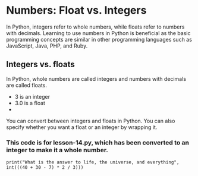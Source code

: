 # Numbers: Float vs. Integers

In Python, integers refer to whole numbers, while floats refer to numbers with decimals. Learning to use numbers in Python is beneficial as the basic programming concepts are similar in other programming languages such as JavaScript, Java, PHP, and Ruby.

## Integers vs. floats
In Python, whole numbers are called integers and numbers with decimals are called floats.

- 3 is an integer
- 3.0 is a float
- 
You can convert between integers and floats in Python. You can also specify whether you want a float or an integer by wrapping it. 

### This code is for lesson-14.py, which has been converted to an integer to make it a whole number.
```
print("What is the answer to life, the universe, and everything", int(((40 + 30 - 7) * 2 / 3)))
```